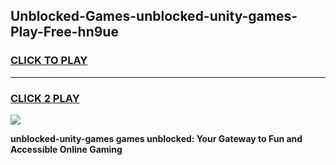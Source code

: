 
## Unblocked-Games-unblocked-unity-games-Play-Free-hn9ue
<h3>
<a href="https://premium76.site?title=unblocked-unity-games&ref=17A">CLICK TO PLAY</a></h3>
<hr>

<h3>
<a href="https://premium76.site?title=unblocked-unity-games&ref=17A">CLICK 2 PLAY</a>
  
</h3>

<a href="https://premium76.site?title=unblocked-unity-games&ref=17A"><img src="https://clearcache.store/games.png"></a>


**unblocked-unity-games games unblocked: Your Gateway to Fun and Accessible Online Gaming**
